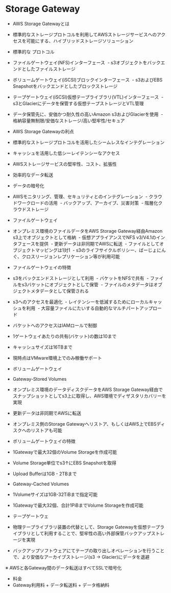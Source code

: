 # Storage Gateway
- AWS Storage Gatewayとは
 - 標準的なストレージプロトコルを利用してAWSストレージサービスへのアクセスを可能にする、ハイブリッドストレージソリューション

- 標準的な プロトコル
 - ファイルゲートウェイ(NFS)インターフェース
  - s3オブジェクトをバックエンドとしたファイルストレージ
 - ボリュームゲートウェイ(iSCSI)ブロックインターフェース
  - s3およびEBS Snapshotをバックエンドとしたブロックストレージ
 - テープゲートウェイ(iSCSI)仮想テープライブラリ(VTL)インターフェース
  - s3とGlacierにデータを保管する仮想テープストレージとVTL管理
 
 - データ保管先に、安価かつ耐久性の高いAmazon s3およびGlacierを使用
  - 格納容量無制限/安価なストレージ/高い堅牢性/セキュア
  
- AWS Storage Gatewayの利点
 - 標準的なストレージプロトコルを活用したシームレスなインテグレーション
 - キャッシュを活用した低シーレイテンシーなアクセス
 - AWSストレージサービスの堅牢性、コスト、拡張性
 - 効率的なデータ転送
 - データの暗号化
 - AWSモニタリング、管理、セキュリティとのインテグレーション
  - クラウドワークロードの活用
  - バックアップ、アーカイブ、災害対策
  - 階層化クラウドストレージ
  
- ファイルゲートウェイ
 - オンプレミス環境のファイルデータをAWS Storage Gateway経由Amazon s3上でオブジェクトとして格納
  - 仮想アプライアンスでNFS v3/V4.1のインタフェースを提供
  - 更新データは非同期でAWSに転送
  - ファイルとしてオブジェクトマッピングは1対1
  - s3のライフサイクルポリシー、ばーじょにんぐ、クロスリージョンレプリケーション等が利用可能
  
- ファイルゲートウェイの特徴
 - s3をバックエンドストレージとして利用
  - バケットをNFSで共有
  - ファイルをs3バケットにオブジェクトとして保管
  - ファイルのメタデータはオブジェクトメタデータとして保管される
 - s3へのアクセスを最適化
  - レイテンシーを低減するためにローカルキャッシュを利用
  - 大容量ファイルにたいする自動的なマルチパートアップロード
 - バケットへのアクセスはIAMロールで制御
 - 1ゲートウェイあたりの共有(バケット)の数は10まで
 - キャッシュサイズは16TBまで
 - 現時点はVMware環境上でのみ稼働サポート
 
- ボリュームゲートウェイ 
 - Gateway-Stored Volumes
 - オンプレミス環境のデータディスクデータをAWS Storage Gateway経由でスナップショットとしてs3上に取得し、AWS環境でディザスタリカバリーを実現
 - 更新データは非同期でAWSに転送
 - オンプレミス側のStorage Gatewayへリストア、もしくはAWS上でEBSディスクへのリストアも可能

- ボリュームゲートウェイの特徴
 - 1Gatewayで最大32個のVolume Storageを作成可能
 - Volume Storage単位でs3↑にEBS Snapshotを取得
 - Upload Bufferは1GB - 2TBまで
 
- Gateway-Cached Volumes
 - 1Volumeサイズは1GB-32TiBまで指定可能
 - 1Gatewayで最大32個、合計1PiBまでVolume Storageを作成可能
 
- テープゲートウェ
 - 物理テープライブラリ装置の代替として、Storage Gatewayを仮想テープライブラリとして利用することで、堅牢性の高い外部保管バックアップストレージを実現
 - バックアップソフトウェアにてテープの取り出しオペレーションを行うことで、より安価なアーカイブストレージ(s3 -> Glacier)にデータを退避
 
※ AWSと各Gateway間のデータ転送はすべてSSLで暗号化
 
- 料金
 - Gateway利用料 + データ転送料 + データ格納料
 
 
